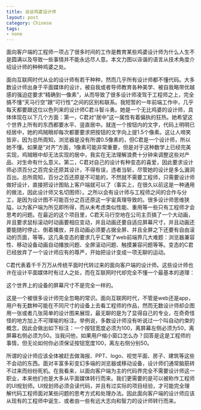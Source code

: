 ```yaml
---
title: 谈谈鸡婆设计师
layout: post
category: Chinese
tags:
- none
---
```


面向客户端的工程师一项占了很多时间的工作是教育某些鸡婆设计师为什么人生不是圆满以及导致一些事情并不能永远尽人意。本文力图以诙谐的语言从技术角度介绍设计师的种种鸡婆之处。

面向互联网时代从业的设计师有若干种种，然而几乎所有设计师都不懂代码。大多数设计师出身于平面媒体的设计，被自我或者导师教育各种美学、被自我略带优越感的强迫症要求“精确到一像素”，从而导致了很多设计师凌驾于工程师之上，完全搞不懂“天马行空”跟“可行性”之间的区别和联系。我短暂的一年前端工作中，几乎每天都要跟这位以色列来的设计师C君斗智斗勇。她是一个无比鸡婆的设计师，具体体现在以下几个方面：第一，C君对“居中”这一属性有着偏执的狂热。她希望这个世界上所有的东西都要水平、竖直居中。就连一个按钮内的文字，代码上明明已经居中，她的鸡贼眼却每次都要要求把按钮的文字向上提1.5个像素。这让人啼笑皆非，因为总所周知，浏览器是没有所谓0.5像素的，但C君是一个设计师，所以她不懂。如果是“对齐”方面，1像素可能非常重要，但是对于这种数学上已经完美实现，鸡贼眼中却无法实现的居中，我实在无法理解浪费十分钟来调整这些对产品、对生命有什么意义。第二，C君对自己的设计有种变态的喜爱，因此要求设计师必须百分之百完全还原其设计，不得有误，违者当斩，尽管她的设计是多么漏洞百出。总所周知，百分之百还原是不可能的，不然就不需要工程师，只需要设计师做好设计，直接把设计图贴上客户端就可以了（事实上，在很久以前这是一种通用的做法，因此设计师又名切图师）。之所以会有设计师与工程师之间的合作与分工，是因为设计图不可能百分之百还原这一宇宙真理导致的。很多设计师思维狭隘，以为客户端为所见即所得，而从未考虑类似性能、重用等一些只有工程师才会思考的问题。在最近的这个项目里，C君天马行空地在公司主页搞了一个大动画，并且要求鼠标滚动时动画要相应变动，并且动画还要自适应屏幕尺寸，并且动画还要能随时停止、倒着播放，并且动画必须要占据全屏、并且全屏之下还要有自由滚动的页面，等等。这几条变态的要求几乎汇聚了web前端界几大难题：浏览器兼容性、移动设备动画自动播放问题、全屏滚动问题、触摸兼容问题等等。变态的C君已经放弃了一个设计师应有的尊严，开始把设计变成一项无聊的运动。

C君代表着千千万万从传统平面时代转过来的面向客户端的设计师。这些设计师也许在设计平面媒体时有过人之处，而在互联网时代却完全不懂一个最基本的道理：

这个世界上的设备的屏幕尺寸不是完全一样的。

这是一个被很多设计师完全忽略的常识。面向互联网时代，不管是web还是app，用户有无数种可能在不同尺寸的设备上去看工程师的作品，然而无数设计师却企图用一张或者几张简单的设计图来展现，最无聊的是为了显得自己的专业，在奇奇怪怪的地方加上不可理喻的标注。举例说，多数设计师没有听说过一个叫自动约束的概念，因此会做出如下标注：一个按钮宽度必须为100，离屏幕左侧必须为50，离屏幕右侧必须为50。当我问他，如果用户缩小窗口怎么办？回答是这是工程师的事情，但无论如何你必须保证按钮宽度100，离左右侧分别50。

所谓的设计师应该全体被赶去做海报、PPT、logo、视觉平面、房子、建筑等这些不会动的东西。面对丰富多彩变幻多端的浏览器或移动设备，设计师们通常脑筋转不过来而纷纷死机。在我看来，以面向客户端为主的代码界完全不需要设计师这一职业，本来他们也是大多从平面媒体转行而来。我们更需要的是可以被称作工程师的UI规划师。UI规划师必须会读代码，并且有过实际的项目经验，才可能完全理解代码工程师面对某些问题的思考方式和处理办法。因此面向客户端的设计师应该从现有的工程师中诞生、或者由一些有远大志向和智力的设计师转行而来。